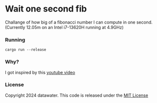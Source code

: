 # Wait one second fib
Challange of how big of a fibonacci number I can compute in one second.
(Currently 12.05m on an Intel i7-13620H running at 4.9GHz)
### Running
```
cargo run --release
```

### Why?
I got inspired by this [youtube video](https://www.youtube.com/watch?v=KzT9I1d-LlQ)

### License
Copyright 2024 datawater. This code is released under the [MIT License](./LICENSE)